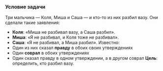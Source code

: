 ### Условие задачи
Три мальчика — Коля, Миша и Саша — и кто-то из них разбил вазу. Они сделали такие заявления:
- **Коля**: «Миша не разбивал вазу, а Саша разбил».
- **Миша**: «Я не разбивал, и Коля тоже не разбивал».
- **Саша**: «Я не разбивал, а Миша разбил».
Известно:
- Один из них сказал **правду** в обоих своих утверждениях
- Один **соврал** в обоих утверждениях
- Один сказал правду в одном утверждении, а в другом соврал 
**Цель**: определить, кто разбил вазу.
